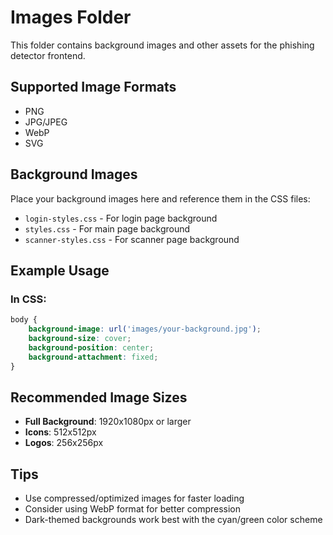 # Images Folder

This folder contains background images and other assets for the phishing detector frontend.

## Supported Image Formats
- PNG
- JPG/JPEG
- WebP
- SVG

## Background Images
Place your background images here and reference them in the CSS files:
- `login-styles.css` - For login page background
- `styles.css` - For main page background
- `scanner-styles.css` - For scanner page background

## Example Usage

### In CSS:
```css
body {
    background-image: url('images/your-background.jpg');
    background-size: cover;
    background-position: center;
    background-attachment: fixed;
}
```

## Recommended Image Sizes
- **Full Background**: 1920x1080px or larger
- **Icons**: 512x512px
- **Logos**: 256x256px

## Tips
- Use compressed/optimized images for faster loading
- Consider using WebP format for better compression
- Dark-themed backgrounds work best with the cyan/green color scheme
